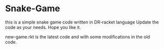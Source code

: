 # Snake-Game
this is a simple snake game code  written in DR-racket language 
Update the code as your needs.
Hope you like it.

new-game.rkt  is the latest code and with some modifications in the old code.
